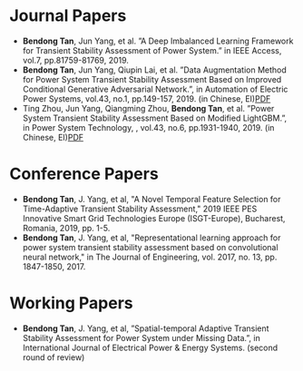 Journal Papers
======
* **Bendong Tan**, Jun Yang, et al. ”A Deep Imbalanced Learning Framework for Transient Stability Assessment of Power System.” in IEEE Access, vol.7, pp.81759-81769, 2019.
* **Bendong Tan**, Jun Yang, Qiupin Lai, et al. ”Data Augmentation Method for Power System Transient Stability Assessment Based on Improved Conditional Generative Adversarial Network.”, in Automation of Electric Power Systems, vol.43, no.1, pp.149-157, 2019. (in Chinese, EI)[PDF](http://TBendong.github.io/files/paper2.pdf)
* Ting Zhou, Jun Yang, Qiangming Zhou, **Bendong Tan**, et al. ”Power System Transient Stability Assessment Based on Modified LightGBM.”, in Power System Technology, , vol.43, no.6, pp.1931-1940, 2019. (in Chinese, EI)[PDF](http://TBendong.github.io/files/paper1.pdf)

Conference Papers
======
* **Bendong Tan**, J. Yang, et al, "A Novel Temporal Feature Selection for Time-Adaptive Transient Stability Assessment," 2019 IEEE PES Innovative Smart Grid Technologies Europe (ISGT-Europe), Bucharest, Romania, 2019, pp. 1-5.
* **Bendong Tan**, J. Yang, et al, "Representational learning approach for power system transient stability assessment based on convolutional neural network," in The Journal of Engineering, vol. 2017, no. 13, pp. 1847-1850, 2017.

Working Papers
======
* **Bendong Tan**, J. Yang, et al, ”Spatial-temporal Adaptive Transient Stability Assessment for Power System under Missing Data.”, in International Journal of Electrical Power & Energy Systems. (second round of review)


